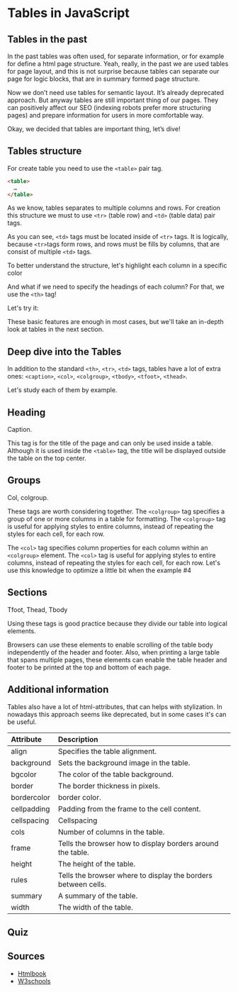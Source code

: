 # Tables in JavaScript

## Tables in the past

In the past tables was often used, for separate information, or for example for define a html page structure. Yeah, really, in the past we are used tables for page layout, and this is not surprise because tables can separate our page for logic blocks, that are in summary formed page structure.

Now we don’t need use tables for semantic layout. It’s already deprecated approach. But anyway tables are still important thing of our pages. They can positively affect our SEO (indexing robots prefer more structuring pages) and prepare information for users in more comfortable way.

Okay, we decided that tables are important thing, let’s dive!

## Tables structure

For create table you need to use the `<table>` pair tag.

```html
<table>
  …
</table>
```

As we know, tables separates to multiple columns and rows. For creation this structure we must to use `<tr>` (table row) and `<td>` (table data) pair tags.

<tables-default />

As you can see, `<td>` tags must be located inside of `<tr>` tags. It is logically, because `<tr>`tags form rows, and rows must be fills by columns, that are consist of multiple `<td>` tags.

To better understand the structure, let's highlight each column in a specific color

<tables-default-colorizied />

And what if we need to specify the headings of each column? For that, we use the `<th>` tag!

Let's try it:

<tables-headings />

These basic features are enough in most cases, but we'll take an in-depth look at tables in the next section.

## Deep dive into the Tables

In addition to the standard `<th>`, `<tr>`, `<td>` tags, tables have a lot of extra ones: `<caption>`, `<col>`, `<colgroup>`, `<tbody>`, `<tfoot>`, `<thead>`.

Let's study each of them by example.

## Heading

Caption.

This tag is for the title of the page and can only be used inside a table. Although it is used inside the `<table>` tag, the title will be displayed outside the table on the top center.

<tables-caption />

## Groups

Col, colgroup.

These tags are worth considering together.
The `<colgroup>` tag specifies a group of one or more columns in a table for formatting.
The `<colgroup>` tag is useful for applying styles to entire columns, instead of repeating the styles for each cell, for each row.

The `<col>` tag specifies column properties for each column within an `<colgroup>` element.
The `<col>` tag is useful for applying styles to entire columns, instead of repeating the styles for each cell, for each row.
Let's use this knowledge to optimize a little bit when the example #4

<tables-group />

## Sections

Tfoot, Thead, Tbody

Using these tags is good practice because they divide our table into logical elements.

Browsers can use these elements to enable scrolling of the table body independently of the header and footer. Also, when printing a large table that spans multiple pages, these elements can enable the table header and footer to be printed at the top and bottom of each page.

<tables-sections />

## Additional information

Tables also have a lot of html-attributes, that can helps with stylization. In nowadays this approach seems like deprecated, but in some cases it's can be useful.

| Attribute   | Description                                                   |
| :---------- | :------------------------------------------------------------ |
| align       | Specifies the table alignment.                                |
| background  | Sets the background image in the table.                       |
| bgcolor     | The color of the table background.                            |
| border      | The border thickness in pixels.                               |
| bordercolor | border color.                                                 |
| cellpadding | Padding from the frame to the cell content.                   |
| cellspacing | Cellspacing                                                   |
| cols        | Number of columns in the table.                               |
| frame       | Tells the browser how to display borders around the table.    |
| height      | The height of the table.                                      |
| rules       | Tells the browser where to display the borders between cells. |
| summary     | A summary of the table.                                       |
| width       | The width of the table.                                       |

## Quiz
<quizes-quiz-component questions ="tables" />

## Sources

- [Htmlbook](http://htmlbook.ru/html/table)
- [W3schools](https://www.w3schools.com/)

